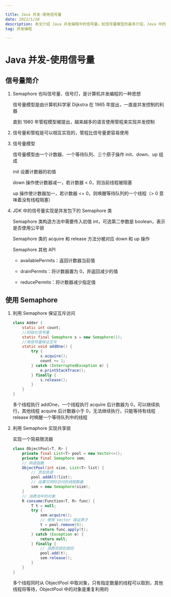```yaml
---

title: Java 并发-使用信号量
date: 2022/1/20
description: 本文介绍 Java 并发编程中的信号量，如信号量模型的基本介绍，Java 中的 Semaphore 类，以及利用 Semaphore 实现互斥访问和共享锁
tag: 并发编程

---
```


# Java 并发-使用信号量

## 信号量简介

1. Semaphore 也叫信号量、信号灯，是计算机并发编程的一种思想

   信号量模型是由计算机科学家 Dijkstra 在 1965 年提出，一直是并发控制的利器

   直到 1980 年管程模型被提出，越来越多的语言使用管程来实现并发控制

2. 信号量和管程是可以相互实现的，管程比信号量更容易使用

3. 信号量模型

   信号量模型由一个计数器、一个等待队列、三个原子操作 init、down、up 组成

   init 设置计数器的初值

   down 操作使计数器减一，若计数器 < 0，则当前线程被阻塞

   up 操作使计数器加一，若计数器 <= 0，则唤醒等待队列的一个线程（> 0 意味着没有线程阻塞）

4. JDK 中的信号量实现是并发包下的 Semaphore 类 

   Semaphore  类构造方法中需要传入初值 int，可选第二参数是 boolean，表示是否使用公平锁

   Semaphore  类的 acquire 和 release 方法分被对应 down 和 up 操作
   
   Semaphore  其他 API
   
   - availablePermits：返回计数器当前值
   - drainPermits：将计数器置为 0，并返回减少的值
   
   - reducePermits：将计数器减少指定值

## 使用 Semaphore

1. 利用 Semaphore 保证互斥访问

   ```java
   class Adder {
       static int count;
       //初始化信号量
       static final Semaphore s = new Semaphore(1);
       //用信号量保证互斥    
       static void addOne() {
           try {
               s.acquire();
               count += 1;
           } catch (InterruptedException e) {
               e.printStackTrace();
           } finally {
               s.release();
           }
       }
   }
   ```

   多个线程执行 addOne，一个线程执行 acquire 后计数器为 0，可以继续执行，其他线程 acquire 后计数器小于 0，无法继续执行，只能等待有线程  release 时唤醒一个等待队列中的线程

2. 利用 Semaphore 实现共享锁

   实现一个简易限流器

   ```java
   class ObjectPool<T, R> {
       private final List<T> pool = new Vector<>();
       private final Semaphore sem;
       // 构造函数
       ObjectPool(int size, List<T> list) {
           // 添加资源
           pool.addAll(list);
           // 设置可同时访问的线程数量
           sem = new Semaphore(size);
       }
       // 消费池中的对象
       R consume(Function<T, R> func) {
           T t = null;
           try {
               sem.acquire();
               // 使用 Vector 保证原子
               t = pool.remove(0);
               return func.apply(t);
           } catch (Exception e) {
               return null;
           } finally {
               // 消费完成后放回
               pool.add(t);
               sem.release();
           }
       }
   }
   ```
   
   多个线程同时从 ObjectPool 中取对象，只有指定数量的线程可以取到，其他线程将等待，ObjectPool 中的对象是重复利用的
